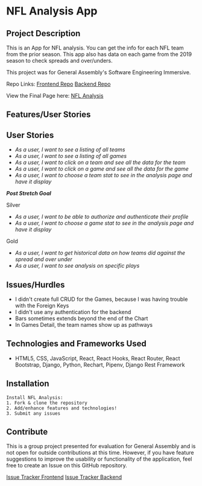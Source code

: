 # NFL Analysis App

## Project Description

This is an App for NFL analysis. You can get the info for each NFL team from the prior season. This app also has data on each game from the 2019 season to check spreads and over/unders.

This project was for General Assembly's Software Engineering Immersive.

Repo Links:
[Frontend Repo](https://github.com/Juicester/project4-frontend)
[Backend Repo](https://github.com/Juicester/Project-4)

View the Final Page here: [NFL Analysis](https://nflanalysis.herokuapp.com/)

## Features/User Stories

## User Stories

- _As a user, I want to see a listing of all teams_
- _As a user, I want to see a listing of all games_
- _As a user, I want to click on a team and see all the data for the team_
- _As a user, I want to click on a game and see all the data for the game_
- _As a user, I want to choose a team stat to see in the analysis page and have it display_

_**Post Stretch Goal**_

Silver

- _As a user, I want to be able to authorize and authenticate their profile_
- _As a user, I want to choose a game stat to see in the analysis page and have it display_

Gold

- _As a user, I want to get historical data on how teams did against the spread and over under_
- _As a user, I want to see analysis on specific plays_

## Issues/Hurdles

- I didn't create full CRUD for the Games, because I was having trouble with the Foreign Keys
- I didn't use any authentication for the backend
- Bars sometimes extends beyond the end of the Chart
- In Games Detail, the team names show up as pathways

## Technologies and Frameworks Used

- HTML5, CSS, JavaScript, React, React Hooks, React Router, React Bootstrap, Django, Python, Rechart, Pipenv, Django Rest Framework

## Installation

```
Install NFL Analysis:
1. Fork & clone the repository
2. Add/enhance features and technologies!
3. Submit any issues
```

## Contribute

This is a group project presented for evaluation for General Assembly and is not open for outside contributions at this time. However, if you have feature suggestions to improve the usability or functionality of the application, feel free to create an Issue on this GitHub repository.

[Issue Tracker Frontend](https://github.com/Juicester/project4-frontend/issues)
[Issue Tracker Backend](https://github.com/Juicester/Project-4/issues)
